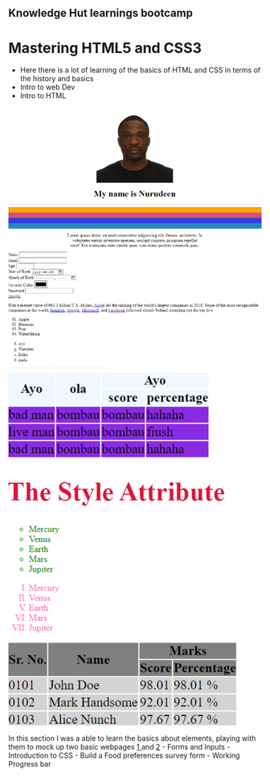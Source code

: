 ## Knowledge Hut learnings bootcamp

# Mastering HTML5 and CSS3
- Here there is a lot of learning of the basics of HTML and CSS in terms of the history and basics
- Intro to web Dev
- Intro to HTML
<p align="center">
  <img src="/Images/intro/3.png" width="525px" title="1.0">
  <img src="/Images/intro/4.png" width="525px" title="1.1">
</p>
In this section I was a able to learn the basics about elements, playing with them to mock up two basic webpages <a href="/Mastering-html5-andcss3/Intro/index.html"> 1 </a> and <a href="/Mastering-html5-andcss3/Intro/index-one.html"> 2</a>
- Forms and Inputs
- Introduction to CSS
- Build a Food preferences survey form
- Working Progress bar
